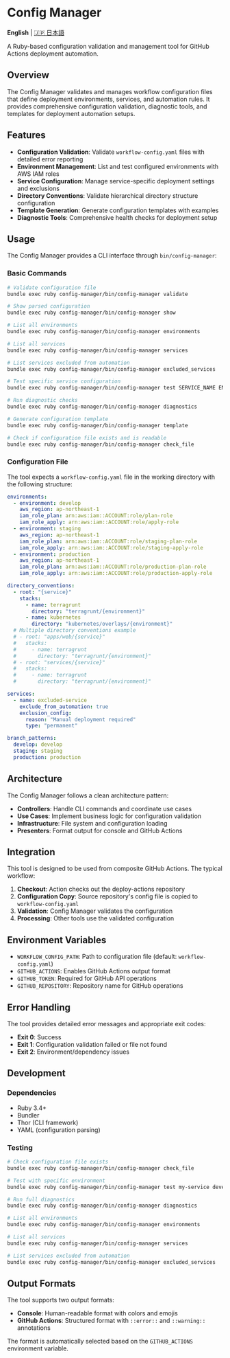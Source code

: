 # Config Manager

**English** | [🇯🇵 日本語](README-ja.md)

A Ruby-based configuration validation and management tool for GitHub Actions deployment automation.

## Overview

The Config Manager validates and manages workflow configuration files that define deployment environments, services, and automation rules. It provides comprehensive configuration validation, diagnostic tools, and templates for deployment automation setups.

## Features

- **Configuration Validation**: Validate `workflow-config.yaml` files with detailed error reporting
- **Environment Management**: List and test configured environments with AWS IAM roles
- **Service Configuration**: Manage service-specific deployment settings and exclusions
- **Directory Conventions**: Validate hierarchical directory structure configuration
- **Template Generation**: Generate configuration templates with examples
- **Diagnostic Tools**: Comprehensive health checks for deployment setup

## Usage

The Config Manager provides a CLI interface through `bin/config-manager`:

### Basic Commands

```bash
# Validate configuration file
bundle exec ruby config-manager/bin/config-manager validate

# Show parsed configuration
bundle exec ruby config-manager/bin/config-manager show

# List all environments
bundle exec ruby config-manager/bin/config-manager environments

# List all services
bundle exec ruby config-manager/bin/config-manager services

# List services excluded from automation
bundle exec ruby config-manager/bin/config-manager excluded_services

# Test specific service configuration
bundle exec ruby config-manager/bin/config-manager test SERVICE_NAME ENVIRONMENT

# Run diagnostic checks
bundle exec ruby config-manager/bin/config-manager diagnostics

# Generate configuration template
bundle exec ruby config-manager/bin/config-manager template

# Check if configuration file exists and is readable
bundle exec ruby config-manager/bin/config-manager check_file
```

### Configuration File

The tool expects a `workflow-config.yaml` file in the working directory with the following structure:

```yaml
environments:
  - environment: develop
    aws_region: ap-northeast-1
    iam_role_plan: arn:aws:iam::ACCOUNT:role/plan-role
    iam_role_apply: arn:aws:iam::ACCOUNT:role/apply-role
  - environment: staging
    aws_region: ap-northeast-1
    iam_role_plan: arn:aws:iam::ACCOUNT:role/staging-plan-role
    iam_role_apply: arn:aws:iam::ACCOUNT:role/staging-apply-role
  - environment: production
    aws_region: ap-northeast-1
    iam_role_plan: arn:aws:iam::ACCOUNT:role/production-plan-role
    iam_role_apply: arn:aws:iam::ACCOUNT:role/production-apply-role

directory_conventions:
  - root: "{service}"
    stacks:
      - name: terragrunt
        directory: "terragrunt/{environment}"
      - name: kubernetes
        directory: "kubernetes/overlays/{environment}"
  # Multiple directory conventions example
  # - root: "apps/web/{service}"
  #   stacks:
  #     - name: terragrunt
  #       directory: "terragrunt/{environment}"
  # - root: "services/{service}"
  #   stacks:
  #     - name: terragrunt
  #       directory: "terragrunt/{environment}"

services:
  - name: excluded-service
    exclude_from_automation: true
    exclusion_config:
      reason: "Manual deployment required"
      type: "permanent"

branch_patterns:
  develop: develop
  staging: staging
  production: production
```

## Architecture

The Config Manager follows a clean architecture pattern:

- **Controllers**: Handle CLI commands and coordinate use cases
- **Use Cases**: Implement business logic for configuration validation
- **Infrastructure**: File system and configuration loading
- **Presenters**: Format output for console and GitHub Actions

## Integration

This tool is designed to be used from composite GitHub Actions. The typical workflow:

1. **Checkout**: Action checks out the deploy-actions repository
2. **Configuration Copy**: Source repository's config file is copied to `workflow-config.yaml`
3. **Validation**: Config Manager validates the configuration
4. **Processing**: Other tools use the validated configuration

## Environment Variables

- `WORKFLOW_CONFIG_PATH`: Path to configuration file (default: `workflow-config.yaml`)
- `GITHUB_ACTIONS`: Enables GitHub Actions output format
- `GITHUB_TOKEN`: Required for GitHub API operations
- `GITHUB_REPOSITORY`: Repository name for GitHub operations

## Error Handling

The tool provides detailed error messages and appropriate exit codes:

- **Exit 0**: Success
- **Exit 1**: Configuration validation failed or file not found
- **Exit 2**: Environment/dependency issues

## Development

### Dependencies

- Ruby 3.4+
- Bundler
- Thor (CLI framework)
- YAML (configuration parsing)

### Testing

```bash
# Check configuration file exists
bundle exec ruby config-manager/bin/config-manager check_file

# Test with specific environment
bundle exec ruby config-manager/bin/config-manager test my-service develop

# Run full diagnostics
bundle exec ruby config-manager/bin/config-manager diagnostics

# List all environments
bundle exec ruby config-manager/bin/config-manager environments

# List all services
bundle exec ruby config-manager/bin/config-manager services

# List services excluded from automation
bundle exec ruby config-manager/bin/config-manager excluded_services
```

## Output Formats

The tool supports two output formats:

- **Console**: Human-readable format with colors and emojis
- **GitHub Actions**: Structured format with `::error::` and `::warning::` annotations

The format is automatically selected based on the `GITHUB_ACTIONS` environment variable.
